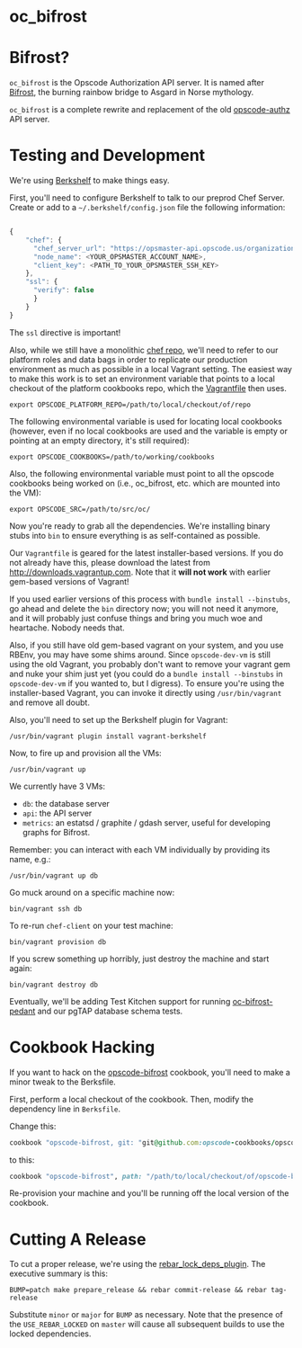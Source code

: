 oc_bifrost
========

Bifrost?
=========

`oc_bifrost` is the Opscode Authorization API server.  It is named
after [Bifrost][], the burning rainbow bridge to Asgard in Norse mythology.

`oc_bifrost` is a complete rewrite and replacement of the old
[opscode-authz][] API server.

[Bifrost]:http://en.wikipedia.org/wiki/Bifrost
[opscode-authz]:https://github.com/opscode/opscode-authz

Testing and Development
=======================

We're using [Berkshelf][] to make things easy.

First, you'll need to configure Berkshelf to talk to our preprod Chef
Server.  Create or add to a `~/.berkshelf/config.json` file the
following information:

``` javascript

{
    "chef": {
      "chef_server_url": "https://opsmaster-api.opscode.us/organizations/preprod",
      "node_name": <YOUR_OPSMASTER_ACCOUNT_NAME>,
      "client_key": <PATH_TO_YOUR_OPSMASTER_SSH_KEY>
    },
    "ssl": {
      "verify": false
      }
    }
}
```

The `ssl` directive is important!

Also, while we still have a monolithic [chef repo][], we'll need to
refer to our platform roles and data bags in order to replicate our
production environment as much as possible in a local Vagrant setting.
The easiest way to make this work is to set an environment variable
that points to a local checkout of the platform cookbooks repo, which
the [Vagrantfile](Vagrantfile) then uses.

```
export OPSCODE_PLATFORM_REPO=/path/to/local/checkout/of/repo
```

The following environmental variable is used for locating local cookbooks
(however, even if no local cookbooks are used and the variable is empty or
pointing at an empty directory, it's still required):

    export OPSCODE_COOKBOOKS=/path/to/working/cookbooks

Also, the following environmental variable must point to all the opscode
cookbooks being worked on (i.e., oc_bifrost, etc. which are mounted into
the VM):

    export OPSCODE_SRC=/path/to/src/oc/

Now you're ready to grab all the dependencies.  We're installing
binary stubs into `bin` to ensure everything is as self-contained as
possible.

Our `Vagrantfile` is geared for the latest installer-based versions.
If you do not already have this, please download the latest from
http://downloads.vagrantup.com.  Note that it __will not work__ with
earlier gem-based versions of Vagrant!

If you used earlier versions of this process with `bundle install
--binstubs`, go ahead and delete the `bin` directory now; you will not
need it anymore, and it will probably just confuse things and bring
you much woe and heartache.  Nobody needs that.

Also, if you still have old gem-based vagrant on your system, and you
use RBEnv, you may have some shims around.  Since `opscode-dev-vm` is
still using the old Vagrant, you probably don't want to remove your
vagrant gem and nuke your shim just yet (you could do a `bundle
install --binstubs` in `opscode-dev-vm` if you wanted to, but I
digress).  To ensure you're using the installer-based Vagrant, you can
invoke it directly using `/usr/bin/vagrant` and remove all doubt.

Also, you'll need to set up the Berkshelf plugin for Vagrant:

    /usr/bin/vagrant plugin install vagrant-berkshelf

Now, to fire up and provision all the VMs:

```
/usr/bin/vagrant up
```

We currently have 3 VMs:

- `db`: the database server
- `api`: the API server
- `metrics`: an estatsd / graphite / gdash server, useful for
  developing graphs for Bifrost.

Remember: you can interact with each VM individually by providing its name, e.g.:

    /usr/bin/vagrant up db

Go muck around on a specific machine now:

```
bin/vagrant ssh db
```

To re-run `chef-client` on your test machine:

```
bin/vagrant provision db
```

If you screw something up horribly, just destroy the machine and start
again:

```
bin/vagrant destroy db
```

Eventually, we'll be adding Test Kitchen support for running
[oc-bifrost-pedant][] and our pgTAP database schema tests.

Cookbook Hacking
================

If you want to hack on the [opscode-bifrost][] cookbook, you'll need to
make a minor tweak to the Berksfile.

First, perform a local checkout of the cookbook.  Then, modify the
dependency line in `Berksfile`.

Change this:

``` ruby
cookbook "opscode-bifrost, git: "git@github.com:opscode-cookbooks/opscode-bifrost"
```

to this:

``` ruby
cookbook "opscode-bifrost", path: "/path/to/local/checkout/of/opscode-bifrost"
```

Re-provision your machine and you'll be running off the local version
of the cookbook.

[Berkshelf]:http://berkshelf.com
[oc-bifrost-pedant]:https://github.com/opscode/oc-bifrost-pedant
[opscode-bifrost]:https://github.com/opscode-cookbooks/opscode-bifrost
[chef repo]:https://github.com/opscode/opscode-platform-cookbooks

Cutting A Release
=================

To cut a proper release, we're using the [rebar_lock_deps_plugin][].
The executive summary is this:

```
BUMP=patch make prepare_release && rebar commit-release && rebar tag-release
```

Substitute `minor` or `major` for `BUMP` as necessary.  Note that the
presence of the `USE_REBAR_LOCKED` on `master` will cause all
subsequent builds to use the locked dependencies.

[rebar_lock_deps_plugin]:https://github.com/seth/rebar_lock_deps_plugin
